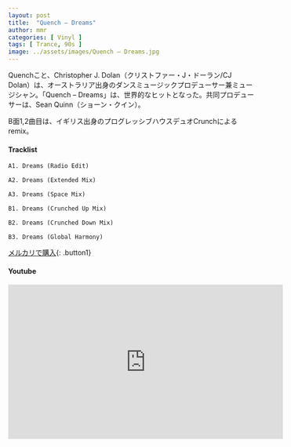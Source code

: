 ```yaml
---
layout: post
title:  "Quench – Dreams"
author: mmr
categories: [ Vinyl ]
tags: [ Trance, 90s ]
image: ../assets/images/Quench – Dreams.jpg
---
```


Quenchこと、Christopher J. Dolan（クリストファー・J・ドーラン/CJ Dolan）は、オーストラリア出身のダンスミュージックプロデューサー兼ミュージシャン。「Quench – Dreams」は、世界的なヒットとなった。共同プロデューサーは、Sean Quinn（ショーン・クイン）。

B面1,2曲目は、イギリス出身のプログレッシブハウスデュオCrunchによるremix。

#### Tracklist
```md
A1. Dreams (Radio Edit)

A2. Dreams (Extended Mix)

A3. Dreams (Space Mix)

B1. Dreams (Crunched Up Mix)

B2. Dreams (Crunched Down Mix)

B3. Dreams (Global Harmony)
```

[メルカリで購入](https://jp.mercari.com/item/m35294718080?afid=6142608987){: .button1}

#### Youtube
<iframe width="560" height="315" src="https://www.youtube.com/embed/0Vs2SVsMEtA?si=j8YS0xlJaWqHeK2y" title="YouTube video player" frameborder="0" allow="accelerometer; autoplay; clipboard-write; encrypted-media; gyroscope; picture-in-picture; web-share" referrerpolicy="strict-origin-when-cross-origin" allowfullscreen></iframe>